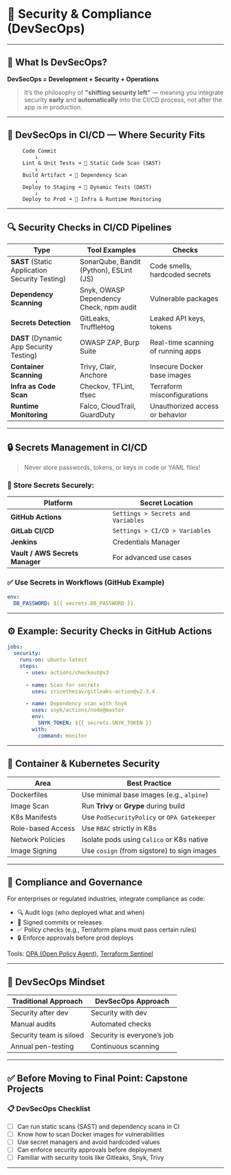 
# 🔐 **Security & Compliance (DevSecOps)**

---

## 🧠 What Is DevSecOps?

**DevSecOps = Development + Security + Operations**

> It’s the philosophy of **"shifting security left"** — meaning you integrate security **early** and **automatically** into the CI/CD process, not after the app is in production.

---

## 🧰 DevSecOps in CI/CD — Where Security Fits

```plaintext
     Code Commit
         ↓
     Lint & Unit Tests ➜ 🔐 Static Code Scan (SAST)
         ↓
     Build Artifact ➜ 🔐 Dependency Scan
         ↓
     Deploy to Staging ➜ 🔐 Dynamic Tests (DAST)
         ↓
     Deploy to Prod ➜ 🔐 Infra & Runtime Monitoring
```

---

## 🔍 Security Checks in CI/CD Pipelines

| Type                                           | Tool Examples                           | Checks                             |
| ---------------------------------------------- | --------------------------------------- | ---------------------------------- |
| **SAST** (Static Application Security Testing) | SonarQube, Bandit (Python), ESLint (JS) | Code smells, hardcoded secrets     |
| **Dependency Scanning**                        | Snyk, OWASP Dependency Check, npm audit | Vulnerable packages                |
| **Secrets Detection**                          | GitLeaks, TruffleHog                    | Leaked API keys, tokens            |
| **DAST** (Dynamic App Security Testing)        | OWASP ZAP, Burp Suite                   | Real-time scanning of running apps |
| **Container Scanning**                         | Trivy, Clair, Anchore                   | Insecure Docker base images        |
| **Infra as Code Scan**                         | Checkov, TFLint, tfsec                  | Terraform misconfigurations        |
| **Runtime Monitoring**                         | Falco, CloudTrail, GuardDuty            | Unauthorized access or behavior    |

---

## 🔒 Secrets Management in CI/CD

> Never store passwords, tokens, or keys in code or YAML files!

### 🔐 Store Secrets Securely:

| Platform                        | Secret Location                    |
| ------------------------------- | ---------------------------------- |
| **GitHub Actions**              | `Settings > Secrets and Variables` |
| **GitLab CI/CD**                | `Settings > CI/CD > Variables`     |
| **Jenkins**                     | Credentials Manager                |
| **Vault / AWS Secrets Manager** | For advanced use cases             |

### ✅ Use Secrets in Workflows (GitHub Example)

```yaml
env:
  DB_PASSWORD: ${{ secrets.DB_PASSWORD }}
```

---

## ⚙️ Example: Security Checks in GitHub Actions

```yaml
jobs:
  security:
    runs-on: ubuntu-latest
    steps:
      - uses: actions/checkout@v3

      - name: Scan for secrets
        uses: zricethezav/gitleaks-action@v2.3.4

      - name: Dependency scan with Snyk
        uses: snyk/actions/node@master
        env:
          SNYK_TOKEN: ${{ secrets.SNYK_TOKEN }}
        with:
          command: monitor
```

---

## 🔐 Container & Kubernetes Security

| Area              | Best Practice                               |
| ----------------- | ------------------------------------------- |
| Dockerfiles       | Use minimal base images (e.g., `alpine`)    |
| Image Scan        | Run **Trivy** or **Grype** during build     |
| K8s Manifests     | Use `PodSecurityPolicy` or `OPA Gatekeeper` |
| Role-based Access | Use `RBAC` strictly in K8s                  |
| Network Policies  | Isolate pods using `Calico` or K8s native   |
| Image Signing     | Use `cosign` (from sigstore) to sign images |

---

## 📜 Compliance and Governance

For enterprises or regulated industries, integrate compliance as code:

* 🔍 Audit logs (who deployed what and when)
* 📄 Signed commits or releases
* ✅ Policy checks (e.g., Terraform plans must pass certain rules)
* 🔒 Enforce approvals before prod deploys

Tools: [OPA (Open Policy Agent)](https://www.openpolicyagent.org/), [Terraform Sentinel](https://www.hashicorp.com/sentinel)

---

## 🧠 DevSecOps Mindset

| Traditional Approach    | DevSecOps Approach         |
| ----------------------- | -------------------------- |
| Security after dev      | Security with dev          |
| Manual audits           | Automated checks           |
| Security team is siloed | Security is everyone’s job |
| Annual pen-testing      | Continuous scanning        |

---

## ✅ Before Moving to Final Point: Capstone Projects

### 📋 DevSecOps Checklist

* [ ] Can run static scans (SAST) and dependency scans in CI
* [ ] Know how to scan Docker images for vulnerabilities
* [ ] Use secret managers and avoid hardcoded values
* [ ] Can enforce security approvals before deployment
* [ ] Familiar with security tools like Gitleaks, Snyk, Trivy

---

